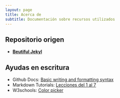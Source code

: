 ```yaml
---
layout: page
title: Acerca de
subtitle: Documentación sobre recursos utilizados
---
```


## Repositorio origen
- **[Beutiful Jekyl](https://github.com/daattali/beautiful-jekyll)**

## Ayudas en escritura
- Github Docs: [Basic writing and formatting syntax](https://docs.github.com/es/get-started/writing-on-github/getting-started-with-writing-and-formatting-on-github/basic-writing-and-formatting-syntax)
- Markdown Tutorials: [Lecciones del 1 al 7](https://www.markdowntutorial.com/lesson/7/)
- W3schools: [Color picker](https://www.w3schools.com/colors/colors_picker.asp)
